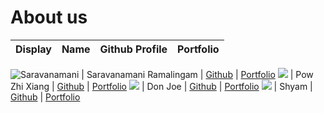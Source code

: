 # About us

Display | Name | Github Profile | Portfolio 
--------|:----:|:--------------:|:---------:

![Saravanamani](https://www.telegraph.co.uk/content/dam/films/2021/02/17/TELEMMGLPICT000251251643_trans_NvBQzQNjv4Bq0IuRDa4Lrk4eU47gzEymeKsnQ8KTs7S5BI2Xm5XRB4g.jpeg?imwidth=960) | Saravanamani Ramalingam | [Github](https://github.com/saravanamani1999) | [Portfolio](docs/team/johndoe.md)
![](https://via.placeholder.com/100.png?text=Photo) | Pow Zhi Xiang | [Github](https://github.com/powzx) | [Portfolio](docs/team/johndoe.md)
![](https://via.placeholder.com/100.png?text=Photo) | Don Joe | [Github](https://github.com/) | [Portfolio](docs/team/johndoe.md)
![](https://via.placeholder.com/100.png?text=Photo) | Shyam | [Github](https://github.com/) | [Portfolio](docs/team/johndoe.md)

